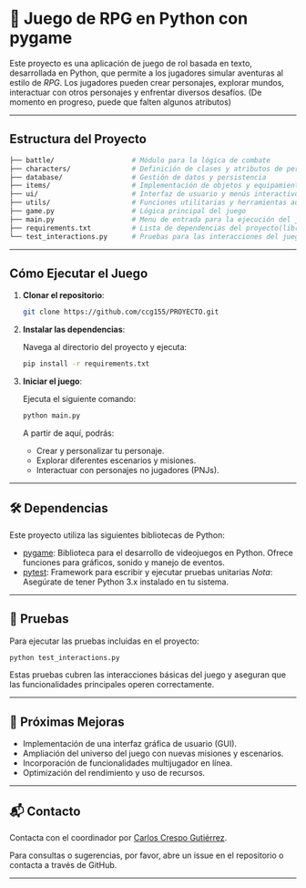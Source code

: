 #  🐉 Juego de RPG en Python con pygame

Este proyecto es una aplicación de juego de rol basada en texto, desarrollada en Python, que permite a los jugadores simular aventuras al estilo de *RPG*. Los jugadores pueden crear personajes, explorar mundos, interactuar con otros personajes y enfrentar diversos desafíos. (De momento en progreso, puede que falten algunos atributos)

---

##  Estructura del Proyecto

```bash
├── battle/                   # Módulo para la lógica de combate
├── characters/               # Definición de clases y atributos de personajes
├── database/                 # Gestión de datos y persistencia
├── items/                    # Implementación de objetos y equipamiento(Sprites, personajes, etc.)
├── ui/                       # Interfaz de usuario y menús interactivos
├── utils/                    # Funciones utilitarias y herramientas auxiliares
├── game.py                   # Lógica principal del juego
├── main.py                   # Menu de entrada para la ejecución del juego
├── requirements.txt          # Lista de dependencias del proyecto(librerias)
└── test_interactions.py      # Pruebas para las interacciones del juego
```

---

##  Cómo Ejecutar el Juego

1. **Clonar el repositorio**:

   ```bash
   git clone https://github.com/ccg155/PROYECTO.git
   ```

2. **Instalar las dependencias**:

   Navega al directorio del proyecto y ejecuta:

   ```bash
   pip install -r requirements.txt
   ```

3. **Iniciar el juego**:

   Ejecuta el siguiente comando:

   ```bash
   python main.py
   ```

   A partir de aquí, podrás:

   - Crear y personalizar tu personaje.
   - Explorar diferentes escenarios y misiones.
   - Interactuar con personajes no jugadores (PNJs).

---

## 🛠️ Dependencias

Este proyecto utiliza las siguientes bibliotecas de Python:

- [pygame](https://pypi.org/project/library_name/):  Biblioteca para el desarrollo de videojuegos en Python. Ofrece funciones para gráficos, sonido y manejo de eventos.
- [pytest](https://pypi.org/project/otra_library/): Framework para escribir y ejecutar pruebas unitarias
*Nota*: Asegúrate de tener Python 3.x instalado en tu sistema.

---

## 🧪 Pruebas

Para ejecutar las pruebas incluidas en el proyecto:

```bash
python test_interactions.py
```

Estas pruebas cubren las interacciones básicas del juego y aseguran que las funcionalidades principales operen correctamente.

---

## 🚀 Próximas Mejoras

- Implementación de una interfaz gráfica de usuario (GUI).
- Ampliación del universo del juego con nuevas misiones y escenarios.
- Incorporación de funcionalidades multijugador en línea.
- Optimización del rendimiento y uso de recursos.

---

## 📬 Contacto

Contacta con el coordinador por [Carlos Crespo Gutiérrez](https://github.com/ccg155).

Para consultas o sugerencias, por favor, abre un issue en el repositorio o contacta a través de GitHub.

---
